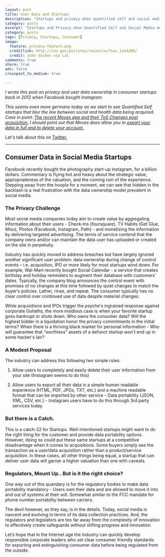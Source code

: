 ```yaml
---
layout: post
title: User Data and Startups
description: "Startups and privacy when quantified self and social media meet."
category: posts
excerpt: "Startups and Privacy when Quantified Self and Social Media meet."
category: posts
tags: [Privacy, Startups, Consumer]
image:
  feature: privacy-feature.png
  creditlink: http://loc.gov/pictures/resource/fsac.1a34280/
  credit: John Vachon via LoC
comments: true
share: true
ads: false
crosspost_to_medium: true

---
```


_I wrote this post on privacy and user data ownership in consumer startups back in 2012 when Facebook
bought Instagram._

_This seems even more germane today as we start to see Quantified Self startups that
blur the line between social and health data being acquired.
Case in point: [The recent Moves app and their ToS Changes post acquisition.](http://blogs.wsj.com/digits/2014/05/05/after-facebook-deal-moves-app-changes-privacy-policy/)
I should point out that Moves does allow you to [export your data in full and to delete your account.](https://accounts.moves-app.com/export)_

Let's talk about this on [Twitter.](http://www.twitter.com/_sandeep)

<HR>

## Consumer Data in Social Media Startups


Facebook recently bought the photography start-up Instagram, for a billion
dollars. Commentary is flying hot and heavy about the  strategic value,
appropriateness of the valuation, and the coming ruin of the experience.
Stepping away from the hoopla for a moment, we can see that hidden in the
backlash is a real frustration with the data ownership model prevalent in
social media.

### The Privacy Challenge

Most social media companies today aim to create value by aggregating
information about their users - Check-Ins (foursquare), TV Habits (Get Glue,
Miso), Photos (Facebook, Instagram, Path) - and monetizing the information by
delivering targeted advertising. The terms of service contend that the company
owns and/or can maintain the data user has uploaded or created on the site in
perpetuity.

Industry has quickly moved to address breaches but have largely ignored
another significant user problem: data ownership during change of control events – i.e.
acquisition, IPO or more likely for most startups wind down. For example, Wal-Mart
recently bought Social Calendar - a service that creates birthday and
holiday reminders to augment their database with customers’ dates. Typically,
the company blog announces the control event with promises of no changes at
this time followed by quiet changes to match the buyer’s policies. Lather, rinse,
and repeat. The consumer typically has no clear control over continued use of
data despite material changes.


While acquisitions and IPOs trigger the psyche's ingrained response against
corporate Goliaths, the more insidious case is when your favorite startup goes
bankrupt or shuts down. Who owns the consumer data? Will the highest bidder
in a liquidation honor the privacy commitments in the initial terms? When there
is a thriving black market for personal information - Who will guarantee that “worthless”
assets of a defunct startup won't end up in some hacker's lair?


### A Modest Proposal

The industry can address this following two simple rules:


 1. Allow users to completely and easily delete their user information from your
site (Instagram seems to do this)


 2. Allow users to export all their data in a simple human readable experience
(HTML, PDF, JPGs, TXT, etc.) and a machine readable format that can be
imported by other service - Data portability (JSON, XML, CSV, etc.) - Instagram
users have to do this through 3rd party services today.


### But there is a Catch.

This is a catch-22 for Startups. Well-intentioned startups might want to
do the right thing for the customer and provide data portability options. However,
doing so could put these same startups at a competitive disadvantage when it comes to acquisitions.
Some buyers simply see the transaction as a user/data acquisition rather than a product/service
acquisition. In these cases, all other things being equal, a startup that can deliver user data will
garner a higher valuation than one with caveats.


### Regulators, Mount Up.. But is it the right choice?

One way out of this quandary is for the regulatory bodies to make data portability
mandatory - Users own their data and are allowed to move it into and out of
systems at their will. Somewhat similar to the FCC mandate for phone number
portability between carriers.

The devil however, as they say, is in the details. Today, social media is nascent
and evolving in terms of its data collection practices. And, the
regulators and legislators are too far away from the complexity of innovation to
effectively create safeguards without stifling progress and innovation.


Let’s hope that in the Internet age the industry can quickly develop responsible
corporate leaders who set clear consumer friendly standards for exporting and
extinguishing consumer data before being regulated from the outside.
